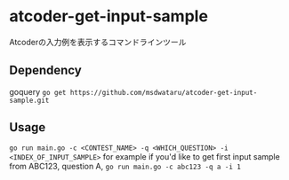 # atcoder-get-input-sample
Atcoderの入力例を表示するコマンドラインツール

## Dependency
goquery
```go get https://github.com/msdwataru/atcoder-get-input-sample.git```

## Usage
```go run main.go -c <CONTEST_NAME> -q <WHICH_QUESTION> -i <INDEX_OF_INPUT_SAMPLE>```
for example if you'd like to get first input sample from ABC123, question A,
```go run main.go -c abc123 -q a -i 1```
